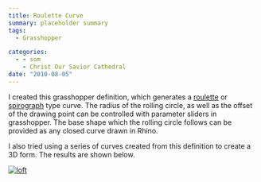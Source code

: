 ```yaml
---
title: Roulette Curve
summary: placeholder summary
tags:
  - Grasshopper

categories:
  - - som
    - Christ Our Savior Cathedral
date: "2010-08-05"
---
```


I created this grasshopper definition, which generates a [roulette](http://en.wikipedia.org/wiki/Roulette_%28curve%29) or [spirograph](http://en.wikipedia.org/wiki/Spirograph) type curve. The radius of the rolling circle, as well as the offset of the drawing point can be controlled with parameter sliders in grasshopper. The base shape which the rolling circle follows can be provided as any closed curve drawn in Rhino.

<!-- more -->

I also tried using a series of curves created from this definition to create a 3D form. The results are shown below.

[![](http://www.ericanastas.com/wp-content/uploads/2012/04/loft-636x400.jpg "loft")](loft.jpg)
